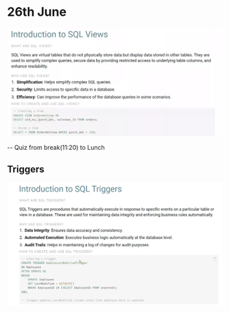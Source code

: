 # 26th June

![views](./images/views.png)

-- Quiz from break(11:20) to Lunch

## Triggers

![triggers](./images/triggers.png)

